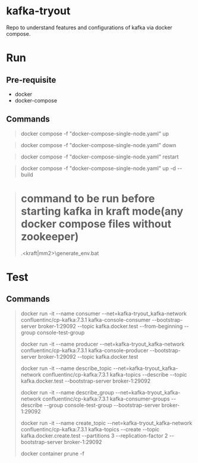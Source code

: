 # kafka-tryout
Repo to understand features and configurations of kafka via docker compose. 

# Run
## Pre-requisite
* docker
* docker-compose

## Commands
> docker compose -f "docker-compose-single-node.yaml" up


> docker compose -f "docker-compose-single-node.yaml" down


> docker compose -f "docker-compose-single-node.yaml" restart


> docker compose -f "docker-compose-single-node.yaml" up -d --build

> # command to be run before starting kafka in kraft mode(any docker compose files without zookeeper)
> .\<kraft|mm2>\generate_env.bat

# Test

## Commands
> docker run -it --name consumer --net=kafka-tryout_kafka-network confluentinc/cp-kafka:7.3.1 kafka-console-consumer --bootstrap-server broker-1:29092 --topic kafka.docker.test --from-beginning --group console-test-group
>
> docker run -it --name producer --net=kafka-tryout_kafka-network confluentinc/cp-kafka:7.3.1 kafka-console-producer --bootstrap-server broker-1:29092 --topic kafka.docker.test
>
> docker run -it --name describe_topic --net=kafka-tryout_kafka-network confluentinc/cp-kafka:7.3.1 kafka-topics --describe --topic kafka.docker.test --bootstrap-server broker-1:29092
>
> docker run -it --name describe_group --net=kafka-tryout_kafka-network confluentinc/cp-kafka:7.3.1 kafka-consumer-groups --describe --group console-test-group --bootstrap-server broker-1:29092
>
> docker run -it --name create_topic --net=kafka-tryout_kafka-network confluentinc/cp-kafka:7.3.1 kafka-topics --create --topic kafka.docker.create.test --partitions 3 --replication-factor 2 --bootstrap-server broker-1:29092
> 
> docker container prune -f
>
